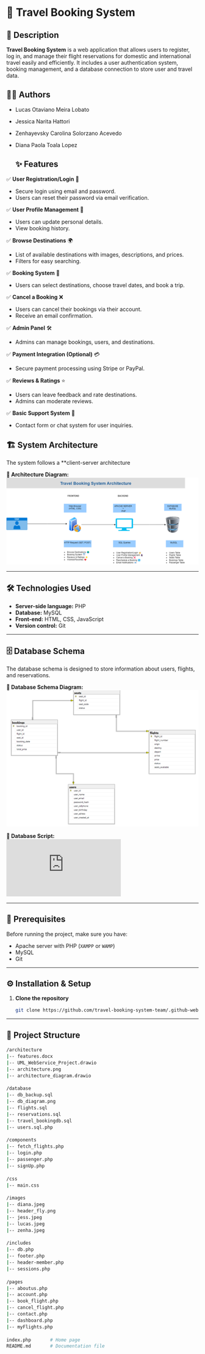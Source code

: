 # 🛫 Travel Booking System  

## 📖 Description  
**Travel Booking System** is a web application that allows users to register, log in, and manage their flight reservations for domestic and international travel easily and efficiently.  It includes a user authentication system, booking management, and a database connection to store user and travel data.


## 👨‍💻 Authors
- Lucas Otaviano Meira Lobato  
- Jessica Narita Hattori
- Zenhayevsky Carolina Solorzano Acevedo  
- Diana Paola Toala Lopez


  ## ✨ Features  

✅ **User Registration/Login** 🔐  
   - Secure login using email and password.  
   - Users can reset their password via email verification.  

✅ **User Profile Management** 👤  
   - Users can update personal details.  
   - View booking history.  

✅ **Browse Destinations** 🌍  
   - List of available destinations with images, descriptions, and prices.  
   - Filters for easy searching.  

✅ **Booking System** 📅  
   - Users can select destinations, choose travel dates, and book a trip.  

✅ **Cancel a Booking** ❌  
   - Users can cancel their bookings via their account.  
   - Receive an email confirmation.  

✅ **Admin Panel** 🛠  
   - Admins can manage bookings, users, and destinations.  

✅ **Payment Integration (Optional)** 💳  
   - Secure payment processing using Stripe or PayPal.  

✅ **Reviews & Ratings** ⭐  
   - Users can leave feedback and rate destinations.  
   - Admins can moderate reviews.  

✅ **Basic Support System** 💬  
   - Contact form or chat system for user inquiries.

     
## 🏗️ System Architecture  
The system follows a **client-server architecture

**📌 Architecture Diagram:**  
![Architecture Diagram](https://github.com/travel-booking-system-team/.github-webserverproject/blob/main/architecture/architecture.png)  

---

## 🛠️ Technologies Used  
- **Server-side language:** PHP  
- **Database:** MySQL  
- **Front-end:** HTML, CSS, JavaScript  
- **Version control:** Git 

---

## 🗄️ Database Schema  
The database schema is designed to store information about users, flights, and reservations.  

**📌 Database Schema Diagram:**  
![Database Schema](https://github.com/travel-booking-system-team/.github-webserverproject/blob/main/database/db_diagram.png)

**📌 Database Script:**  
![Database Script](https://github.com/travel-booking-system-team/.github-webserverproject/blob/main/database/travel_bookingdb.sql)

---

## 📌 Prerequisites  
Before running the project, make sure you have:  
- Apache server with PHP (`XAMPP` or `WAMP`)  
- MySQL  
- Git  


---


## ⚙️ Installation & Setup  
1. **Clone the repository**  
   ```sh
   git clone https://github.com/travel-booking-system-team/.github-webserverproject.git


---


## 📂 Project Structure  
```bash
/architecture
|-- features.docx
|-- UML_WebService_Project.drawio
|-- architecture.png
|-- architecture_diagram.drawio

/database
|-- db_backup.sql
|-- db_diagram.png
|-- flights.sql
|-- reservations.sql
|-- travel_bookingdb.sql
|-- users.sql.php

/components
|-- fetch_flights.php
|-- login.php
|-- passenger.php
|-- signUp.php

/css
|-- main.css

/images
|-- diana.jpeg
|-- header_fly.png
|-- jess.jpeg
|-- lucas.jpeg
|-- zenha.jpeg

/includes
|-- db.php 
|-- footer.php
|-- header-member.php
|-- sessions.php

/pages
|-- aboutus.php
|-- account.php
|-- book_flight.php
|-- cancel_flight.php
|-- contact.php
|-- dashboard.php
|-- myFlights.php

index.php       # Home page
README.md       # Documentation file

